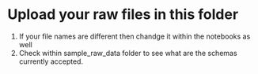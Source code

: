 # Upload your raw files in this folder

1. If your file names are different then chandge it within the notebooks as well
2. Check within sample_raw_data folder to see what are the schemas currently accepted.
